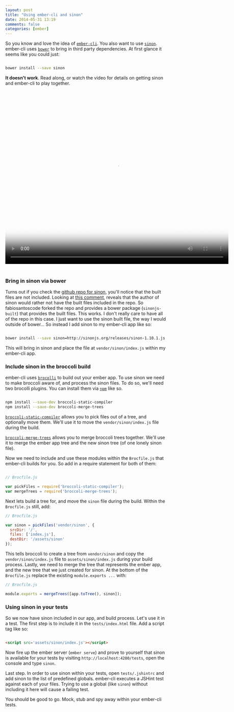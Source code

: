 ```yaml
---
layout: post
title: "Using ember-cli and sinon"
date: 2014-05-31 13:19
comments: false
categories: [ember]
---
```



So you know and love the idea of [`ember-cli`](http://iamstef/ember-cli). You also want to use [`sinon`](http://sinonjs.org). ember-cli uses [`bower`](http://bower.io) to bring in third party dependencies. At first glance it seems like you could just:

```bash

bower install --save sinon

```

**It doesn't work**. Read along, or watch the video for details on getting sinon and ember-cli to play together.
<div id='videoContent' style="padding-top:20px; padding-bottom:20px;">
  <video controls='controls' poster='http://knomedia.com/blog_assets/2014/web_ember-cli-sinon.jpg' width='700' height='525' >
    <source src='http://knomedia.com/blog_assets/2014/web_ember-cli-sinon.mp4' type='video/mp4' />
  </video>
</div>

### Bring in sinon via bower

Turns out if you check the [github repo for sinon](https://github.com/cjohansen/Sinon.JS), you'll notice that the built
files are not included. Looking at [this comment](https://github.com/cjohansen/Sinon.JS/pull/253#issuecomment-14867326), reveals that the author of sinon would rather not have the built files included in the repo. So fabiosantoscode forked the repo and provides a bower package (`sinonjs-built`) that provides the built files. This works. I don't really care to have all of the repo in this case. I just want to use the sinon built file, the way I would outside of bower... So instead I add sinon to my ember-cli app like so:

```bash

bower install --save sinon=http://sinonjs.org/releases/sinon-1.10.1.js

```

This will bring in sinon and place the file at `vendor/sinon/index.js` within my ember-cli app.

### Include sinon in the broccoli build

ember-cli uses [`brocolli`](https://github.com/broccolijs/broccoli) to build out your ember app. To use sinon we need to make broccoli aware of, and process the sinon files. To do so, we'll need two brocolli plugins. You can install them via [`npm`](https://www.npmjs.org/) like so.

```bash

npm install --save-dev broccoli-static-compiler
npm install --save-dev broccoli-merge-trees

```

[`broccoli-static-compiler`](https://github.com/joliss/broccoli-static-compiler) allows you to pick files out of a tree, and optionally move them. We'll use it to move the `vendor/sinon/index.js` file during the build.

[`broccoli-merge-trees`](https://github.com/broccolijs/broccoli-merge-trees) allows you to merge broccoli trees together. We'll use it to merge the ember app tree and the new sinon tree (of one lonely sinon file).

Now we need to include and use these modules within the `Brocfile.js` that ember-cli builds for you. So add in a require statement for both of them:

```javascript

// Brocfile.js

var pickFiles = require('broccoli-static-compiler');
var mergeTrees = require('broccoli-merge-trees');

```

Next lets build a tree for, and move the `sinon` file during the build. Within the `Brocfile.js` still, add:

```javascript
// Brocfile.js

var sinon = pickFiles('vendor/sinon', {
  srcDir: '/',
  files: ['index.js'],
  destDir: '/assets/sinon'
});

```

This tells broccoli to create a tree from `vendor/sinon` and copy the `vendor/sinon/index.js` file to `assets/sinon/index.js` during your build process. Lastly, we need to merge the tree that represents the ember app, and the new tree that we just created for sinon. At the bottom of the `Brocfile.js` replace the existing `module.exports ...` with:

```javascript
// Brocfile.js

module.exports = mergeTrees([app.toTree(), sinon]);

```

### Using sinon in your tests

So we now have sinon included in our app, and build process. Let's use it in a test. The first step is to include it in the `tests/index.html` file. Add a script tag like so:

```html

<script src='assets/sinon/index.js'></script>

```

Now fire up the ember server (`ember serve`) and prove to yourself that sinon is available for your tests by visiting `http://localhost:4200/tests`, open the console and type `sinon`.

Last step. In order to use sinon within your tests, open `tests/.jshintrc` and add sinon to the list of predefined globals. ember-cli executes a JSHint test against each of your files. Trying to use a global (like `sinon`) without including it here will cause a failing test.

You should be good to go. Mock, stub and spy away within your ember-cli tests.
